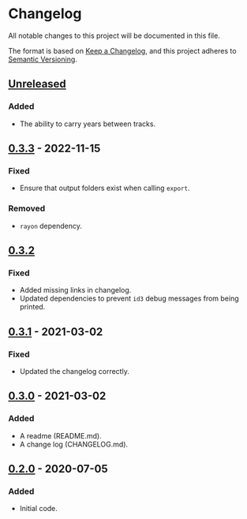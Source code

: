 # Changelog
All notable changes to this project will be documented in this file.

The format is based on [Keep a Changelog](https://keepachangelog.com/en/1.0.0/),
and this project adheres to [Semantic Versioning](https://semver.org/spec/v2.0.0.html).

## [Unreleased]

### Added
- The ability to carry years between tracks.

## [0.3.3] - 2022-11-15
### Fixed
- Ensure that output folders exist when calling `export`.

### Removed
- `rayon` dependency.

## [0.3.2]
### Fixed
- Added missing links in changelog.
- Updated dependencies to prevent `id3` debug messages from being printed.

## [0.3.1] - 2021-03-02
### Fixed
- Updated the changelog correctly.

## [0.3.0] - 2021-03-02
### Added
- A readme (README.md).
- A change log (CHANGELOG.md).

## [0.2.0] - 2020-07-05
### Added
- Initial code.

[Unreleased]: https://github.com/kstrohbeck/maestro/compare/v0.3.3...HEAD
[0.3.3]: https://github.com/kstrohbeck/maestro/releases/tag/v0.3.3
[0.3.2]: https://github.com/kstrohbeck/maestro/releases/tag/v0.3.2
[0.3.1]: https://github.com/kstrohbeck/maestro/releases/tag/v0.3.1
[0.3.0]: https://github.com/kstrohbeck/maestro/releases/tag/v0.3.0
[0.2.0]: https://github.com/kstrohbeck/maestro/releases/tag/v0.2.0
